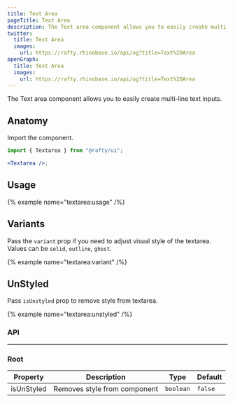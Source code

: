 ```yaml
---
title: Text Area
pageTitle: Text Area
description: The Text area component allows you to easily create multi-line text inputs.
twitter:
  title: Text Area
  images:
    url: https://rafty.rhinobase.io/api/og?title=Text%20Area
openGraph:
  title: Text Area
  images:
    url: https://rafty.rhinobase.io/api/og?title=Text%20Area
---
```


The Text area component allows you to easily create multi-line text inputs.

## Anatomy

Import the component.

```jsx
import { Textarea } from "@rafty/ui";

<Textarea />;
```

## Usage

{% example name="textarea:usage" /%}

## Variants

Pass the `variant` prop if you need to adjust visual style of the textarea. Values can be `solid`, `outline`, `ghost`.

{% example name="textarea:variant" /%}

## UnStyled

Pass `isUnstyled` prop to remove style from textarea.

{% example name="textarea:unstyled" /%}

### API

---

### Root

| Property   | Description                  | Type      | Default |
| ---------- | ---------------------------- | --------- | ------- |
| isUnStyled | Removes style from component | `boolean` | `false` |
